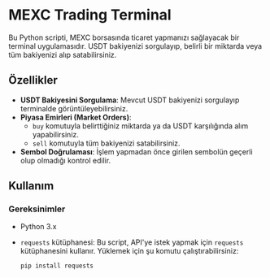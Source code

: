 # MEXC Trading Terminal

Bu Python scripti, MEXC borsasında ticaret yapmanızı sağlayacak bir terminal uygulamasıdır. USDT bakiyenizi sorgulayıp, belirli bir miktarda veya tüm bakiyenizi alıp satabilirsiniz.

## Özellikler
- **USDT Bakiyesini Sorgulama**: Mevcut USDT bakiyenizi sorgulayıp terminalde görüntüleyebilirsiniz.
- **Piyasa Emirleri (Market Orders)**: 
  - `buy` komutuyla belirttiğiniz miktarda ya da USDT karşılığında alım yapabilirsiniz.
  - `sell` komutuyla tüm bakiyenizi satabilirsiniz.
- **Sembol Doğrulaması**: İşlem yapmadan önce girilen sembolün geçerli olup olmadığı kontrol edilir.

## Kullanım

### Gereksinimler
- Python 3.x
- `requests` kütüphanesi: Bu script, API'ye istek yapmak için `requests` kütüphanesini kullanır. Yüklemek için şu komutu çalıştırabilirsiniz:
  
  ```bash
  pip install requests
